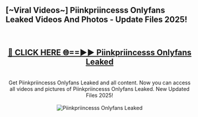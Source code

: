<h2>[~Viral Videos~] Piinkpriincesss Onlyfans Leaked Videos And Photos - Update Files 2025!</h2>
<br>
<div align="center">
<h2><a href="https://top-ai-tools.click/QrbHav" rel="nofollow">🔴 CLICK HERE 🌐==►► Piinkpriincesss Onlyfans Leaked</a></h2>
<br>
Get Piinkpriincesss Onlyfans Leaked and all content. Now you can access all videos and pictures of Piinkpriincesss Onlyfans Leaked. New Updated Files 2025!
<br>
<br>
<a href="https://top-ai-tools.click/QrbHav" rel="nofollow" data-target="animated-image.originalLink"><img src="https://i.ibb.co.com/WyWwxjT/player-gif2.gif" alt="Piinkpriincesss Onlyfans Leaked" style="max-width: 100%; display: inline-block;" data-target="animated-image.originalImage"></a>
</div>
<br>